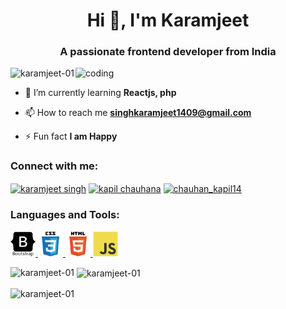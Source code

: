 <h1 align="center">Hi 👋, I'm Karamjeet</h1>
<h3 align="center">A passionate frontend developer from India</h3>
<img align = "right" alt = "coding" width = "400" src = "https://user-images.githubusercontent.com/55389276/140866485-8fb1c876-9a8f-4d6a-98dc-08c4981eaf70.gif">

<p align="left"> <img src="https://komarev.com/ghpvc/?username=karamjeet-01&label=Profile%20views&color=0e75b6&style=flat" alt="karamjeet-01" /> </p>

- 🌱 I’m currently learning **Reactjs, php**

- 📫 How to reach me **singhkaramjeet1409@gmail.com**

- ⚡ Fun fact **I am Happy**

<h3 align="left">Connect with me:</h3>
<p align="left">
<a href="https://linkedin.com/in/karamjeet singh" target="blank"><img align="center" src="https://raw.githubusercontent.com/rahuldkjain/github-profile-readme-generator/master/src/images/icons/Social/linked-in-alt.svg" alt="karamjeet singh" height="30" width="40" /></a>
<a href="https://fb.com/kapil chauhana" target="blank"><img align="center" src="https://raw.githubusercontent.com/rahuldkjain/github-profile-readme-generator/master/src/images/icons/Social/facebook.svg" alt="kapil chauhana" height="30" width="40" /></a>
<a href="https://instagram.com/chauhan_kapil14" target="blank"><img align="center" src="https://raw.githubusercontent.com/rahuldkjain/github-profile-readme-generator/master/src/images/icons/Social/instagram.svg" alt="chauhan_kapil14" height="30" width="40" /></a>
</p>

<h3 align="left">Languages and Tools:</h3>
<p align="left"> <a href="https://getbootstrap.com" target="_blank" rel="noreferrer"> <img src="https://raw.githubusercontent.com/devicons/devicon/master/icons/bootstrap/bootstrap-plain-wordmark.svg" alt="bootstrap" width="40" height="40"/> </a> <a href="https://www.w3schools.com/css/" target="_blank" rel="noreferrer"> <img src="https://raw.githubusercontent.com/devicons/devicon/master/icons/css3/css3-original-wordmark.svg" alt="css3" width="40" height="40"/> </a> <a href="https://www.w3.org/html/" target="_blank" rel="noreferrer"> <img src="https://raw.githubusercontent.com/devicons/devicon/master/icons/html5/html5-original-wordmark.svg" alt="html5" width="40" height="40"/> </a> <a href="https://developer.mozilla.org/en-US/docs/Web/JavaScript" target="_blank" rel="noreferrer"> <img src="https://raw.githubusercontent.com/devicons/devicon/master/icons/javascript/javascript-original.svg" alt="javascript" width="40" height="40"/> </a> </p>

<p><img align="left" src="https://github-readme-stats.vercel.app/api/top-langs?username=karamjeet-01&show_icons=true&locale=en&layout=compact" alt="karamjeet-01" /></p>

<p>&nbsp;<img align="center" src="https://github-readme-stats.vercel.app/api?username=karamjeet-01&show_icons=true&locale=en" alt="karamjeet-01" /></p>

<p><img align="center" src="https://github-readme-streak-stats.herokuapp.com/?user=karamjeet-01&" alt="karamjeet-01" /></p>

